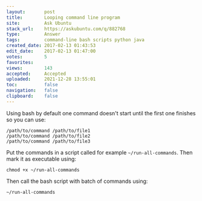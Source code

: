 ```yaml
---
layout:       post
title:        Looping command line program
site:         Ask Ubuntu
stack_url:    https://askubuntu.com/q/882768
type:         Answer
tags:         command-line bash scripts python java
created_date: 2017-02-13 01:43:53
edit_date:    2017-02-13 01:47:00
votes:        5
favorites:    
views:        143
accepted:     Accepted
uploaded:     2021-12-28 13:55:01
toc:          false
navigation:   false
clipboard:    false
---
```


Using bash by default one command doesn't start until the first one finishes so you can use:

``` 
/path/to/command /path/to/file1
/path/to/command /path/to/file2
/path/to/command /path/to/file3

```

Put the commands in a script called for example `~/run-all-commands`. Then mark it as executable using:

``` 
chmod +x ~/run-all-commands

```

Then call the bash script with batch of commands using:

``` 
~/run-all-commands

```
